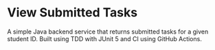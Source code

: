 # View Submitted Tasks

A simple Java backend service that returns submitted tasks for a given student ID. Built using TDD with JUnit 5 and CI using GitHub Actions.
